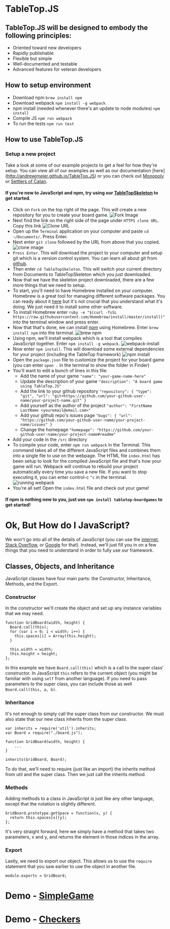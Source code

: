# TableTop.JS

## TableTop.JS will be designed to embody the following principles:

* Oriented toward new developers
* Rapidly publishable
* Flexible but simple
* Well-documented and testable
* Advanced features for veteran developers

## How to setup environment

* Download npm `brew install npm`
* Download webpack `npm install -g webpack`
* npm install (needed whenever there's an update to node modules) `npm install`
* Compile JS `npm run webpack`
* To run the tests `npm run test`

## How to use TableTop.JS

### Setup a new project

Take a look at some of our example projects to get a feel for how they're setup. You can view all of our examples as well as our documentation [here] (http://andrewjmeier.github.io/TableTop.JS) or you can check out [Monopoly](http://github.com/andrewjmeier/Monopoly) or [Settlers of Catan](http://github.com/andrewjmeier/Settlers). 

#### If you're new to JavaScript and npm, try using our [TableTopSkeleton](http://github.com/andrewjmeier/TableTopSkeleton) to get started. 

* Click on `Fork` on the top right of the page. This will create a new repository for you to create your board game. ![Fork Image](/tutorials/images/how-to-fork.png)
* Next find the link on the right side of the page under `HTTPS clone URL`. Copy this link ![Clone URL](/tutorials/images/how-to-clone.png)
* Open up the `Terminal` application on your computer and paste `cd ~/Documents/`. Press Enter.
* Next enter `git clone` followed by the URL from above that you copied. ![clone image](/tutorials/images/git-clone.png)
* `Press Enter`. This will download the project to your computer and setup git which is a version control system. You can learn all about git from [github](https://try.github.io/levels/1/challenges/1). 
* Then enter `cd TableTopSkeleton`. This will switch your current directory from Documents to TableTopSkeleton which you just downloaded. 
* Now that we have the skeleton project downloaded, there are a few more things that we need to setup. 
* To start, you'll need to have Homebrew installed on your computer. Homebrew is a great tool for managing different software packages. You can ready about it [here](http://brew.sh) but it's not crucial that you understand what it's doing. We just need it to install some other software.
* To install Homebrew enter `ruby -e "$(curl -fsSL https://raw.githubusercontent.com/Homebrew/install/master/install)"` into the terminal window and press enter.
* Now that that's done, we can install [npm](https://www.npmjs.com) using Homebrew. Enter `brew install npm` into the terminal. ![brew npm](/tutorials/images/brew-npm.png)
* Using npm, we'll install webpack which is a tool that compiles JavaScript together. Enter `npm install -g webpack`. ![webpack-install](/tutorials/images/npm-webpack.png) 
* Now enter `npm install`. This will download some external dependencies for your project (including the TableTop framework) ![npm install](/tutorials/images/npm-install.png)
* Open the `package.json` file to customize the project for your board game (you can enter `open .` in the terminal to show the folder in Finder)
* You'll want to edit a bunch of lines in this file: 
  * Add the name of your game `"name": "your-game-name-here"`  
  * Update the description of your game `"description": "A board game using TableTop.JS"`
  * Add the link to your github repository ```"repository": {
    "type": "git",
    "url": "git+https://github.com/your-github-user-name/your-project-name.git"
  }```
  * Add yourself as the author of the project `"author": "FirstName LastName <youremail@email.com>"`
  * Add your github repo's issues page ```"bugs": {
    "url": "https://github.com/your-github-user-name/your-project-name/issues"
  }```
  * Change the homepage `"homepage": "https://github.com/your-github-user-name/your-project-name#readme"`
* Add your code in the `/src` directory
* To compile your code, enter `npm run webpack` in the Terminal. This command takes all of the different JavaScript files and combines them into a single file to use on the webpage. The HTML file `index.html` has been setup to look for the compiled JavaScript file and that's how your game will run. Webpack will continue to rebuild your project automatically every time you save a new file. If you want to stop executing it, you can enter control-c `^c` in the terminal. ![running webpack](/tutorials/images/npm-run-webpack.png)
* You're all set! Open the `index.html` file and check out your game!

#### If npm is nothing new to you, just use `npm install tabletop-boardgames` to get started! 

# Ok, But How do I JavaScript?

We won't go into all of the details of JavaScript (you can use the [internet](https://en.wikipedia.org/wiki/Internet), [Stack Overflow](http://stackoverflow.com), or [Google](http://google.com) for that). Instead, we'll just fill you in on a few things that you need to understand in order to fully use our framework.

## Classes, Objects, and Inheritance

JavaScript classes have four main parts: the Constructor, Inheritance, Methods, and the Export. 

### Constructor

In the constructor we'll create the object and set up any instance variables that we may need. 

```
function GridBoard(width, height) { 
  Board.call(this);
  for (var i = 0; i < width; i++) { 
    this.spaces[i] = Array(this.height);
  }

  this.width = width;
  this.height = height;
};
```

In this example we have `Board.call(this)` which is a call to the super class' constructor. In JavaScript `this` refers to the current object (you might be familiar with using `self` from another language). If you need to pass parameters to the super class, you can include those as well `Board.call(this, a, b)`. 

### Inheritance

It's not enough to simply call the super class from our constructor. We must also state that our new class inherits from the super class. 

```
var inherits = require('util').inherits;
var Board = require("./board.js");

function GridBoard(width, height) {
    ...
}

inherits(GridBoard, Board);
```

To do that, we'll need to require (just like an import) the inherits method from util and the super class. Then we just call the inherits method.

### Methods

Adding methods to a class in JavaScript is just like any other language, except that the notation is slightly different. 

```
GridBoard.prototype.getSpace = function(x, y) { 
  return this.spaces[x][y];
};
```

It's very straight forward, here we simply have a method that takes two parameters, x and y, and returns the element in those indices in the array.

### Export

Lastly, we need to export our object. This allows us to use the `require` statement that you saw earlier to use the object in another file. 

```
module.exports = GridBoard;
```

# Demo - [SimpleGame](/tutorials/markdown/simple_game.md)

# Demo - [Checkers](/tutorials/markdown/checkers.md)
